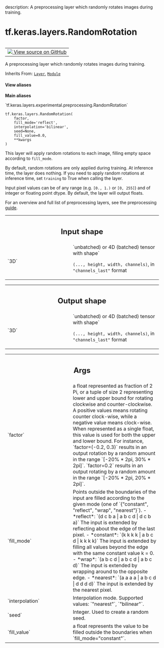description: A preprocessing layer which randomly rotates images during training.

<div itemscope itemtype="http://developers.google.com/ReferenceObject">
<meta itemprop="name" content="tf.keras.layers.RandomRotation" />
<meta itemprop="path" content="Stable" />
<meta itemprop="property" content="__init__"/>
</div>

# tf.keras.layers.RandomRotation

<!-- Insert buttons and diff -->

<table class="tfo-notebook-buttons tfo-api nocontent" align="left">
<td>
  <a target="_blank" href="https://github.com/keras-team/keras/tree/v2.15.0/keras/layers/preprocessing/image_preprocessing.py#L870-L1016">
    <img src="https://www.tensorflow.org/images/GitHub-Mark-32px.png" />
    View source on GitHub
  </a>
</td>
</table>



A preprocessing layer which randomly rotates images during training.

Inherits From: [`Layer`](../../../tf/keras/layers/Layer.md), [`Module`](../../../tf/Module.md)

<section class="expandable">
  <h4 class="showalways">View aliases</h4>
  <p>
<b>Main aliases</b>
<p>`tf.keras.layers.experimental.preprocessing.RandomRotation`</p>
</p>
</section>

<pre class="devsite-click-to-copy prettyprint lang-py tfo-signature-link">
<code>tf.keras.layers.RandomRotation(
    factor,
    fill_mode=&#x27;reflect&#x27;,
    interpolation=&#x27;bilinear&#x27;,
    seed=None,
    fill_value=0.0,
    **kwargs
)
</code></pre>



<!-- Placeholder for "Used in" -->

This layer will apply random rotations to each image, filling empty space
according to `fill_mode`.

By default, random rotations are only applied during training.
At inference time, the layer does nothing. If you need to apply random
rotations at inference time, set `training` to True when calling the layer.

Input pixel values can be of any range (e.g. `[0., 1.)` or `[0, 255]`) and
of integer or floating point dtype.
By default, the layer will output floats.

For an overview and full list of preprocessing layers, see the preprocessing
[guide](https://www.tensorflow.org/guide/keras/preprocessing_layers).

<!-- Tabular view -->
 <table class="responsive fixed orange">
<colgroup><col width="214px"><col></colgroup>
<tr><th colspan="2"><h2 class="add-link">Input shape</h2></th></tr>

<tr>
<td>
`3D`<a id="3D"></a>
</td>
<td>
`unbatched) or 4D (batched) tensor with shape`

`(..., height, width, channels)`, in `"channels_last"` format
</td>
</tr>
</table>



<!-- Tabular view -->
 <table class="responsive fixed orange">
<colgroup><col width="214px"><col></colgroup>
<tr><th colspan="2"><h2 class="add-link">Output shape</h2></th></tr>

<tr>
<td>
`3D`<a id="3D"></a>
</td>
<td>
`unbatched) or 4D (batched) tensor with shape`

`(..., height, width, channels)`, in `"channels_last"` format
</td>
</tr>
</table>



<!-- Tabular view -->
 <table class="responsive fixed orange">
<colgroup><col width="214px"><col></colgroup>
<tr><th colspan="2"><h2 class="add-link">Args</h2></th></tr>

<tr>
<td>
`factor`<a id="factor"></a>
</td>
<td>
a float represented as fraction of 2 Pi, or a tuple of size 2
representing lower and upper bound for rotating clockwise and
counter-clockwise. A positive values means rotating
counter clock-wise,
while a negative value means clock-wise.
When represented as a single
float, this value is used for both the upper and lower bound.
For instance, `factor=(-0.2, 0.3)`
results in an output rotation by a random
amount in the range `[-20% * 2pi, 30% * 2pi]`.
`factor=0.2` results in an
output rotating by a random amount
in the range `[-20% * 2pi, 20% * 2pi]`.
</td>
</tr><tr>
<td>
`fill_mode`<a id="fill_mode"></a>
</td>
<td>
Points outside the boundaries of the input are filled
according to the given mode
(one of `{"constant", "reflect", "wrap", "nearest"}`).
- *reflect*: `(d c b a | a b c d | d c b a)`
    The input is extended by reflecting about
    the edge of the last pixel.
- *constant*: `(k k k k | a b c d | k k k k)`
    The input is extended by
    filling all values beyond the edge with
    the same constant value k = 0.
- *wrap*: `(a b c d | a b c d | a b c d)` The input is extended by
    wrapping around to the opposite edge.
- *nearest*: `(a a a a | a b c d | d d d d)`
    The input is extended by the nearest pixel.
</td>
</tr><tr>
<td>
`interpolation`<a id="interpolation"></a>
</td>
<td>
Interpolation mode. Supported values: `"nearest"`,
`"bilinear"`.
</td>
</tr><tr>
<td>
`seed`<a id="seed"></a>
</td>
<td>
Integer. Used to create a random seed.
</td>
</tr><tr>
<td>
`fill_value`<a id="fill_value"></a>
</td>
<td>
a float represents the value to be filled outside
the boundaries when `fill_mode="constant"`.
</td>
</tr>
</table>



